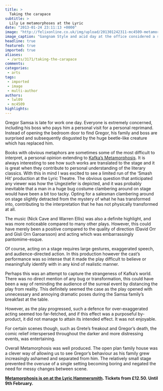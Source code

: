 ```yaml
---
title: >
  Taking the carapace
subtitle: >
  Lily Le metamorphoses at the Lyric
date: "2013-01-24 23:11:13 +0000"
image: "http://felixonline.co.uk/img/upload/201301242311-mc4509-metamorphosis-gisli-image.jpg"
image_caption: "Gangnam Style and acid day at the office considered a success"
headline: true
featured: true
imported: true
aliases:
 - /arts/3171/taking-the-carapace
comments:
categories:
 - arts
tags:
 - imported
 - image
 - multi-author
authors:
 - lwl09
 - mc4509
highlights:
---
```


Gregor Samsa is late for work one day. Everyone is extremely concerned, including his boss who pays him a personal visit for a personal reprimand. Instead of opening the bedroom door to find Gregor, his family and boss are surprised and subsequently disgusted by the huge beetle-like creature which has replaced him.

Books with obvious metaphors are sometimes some of the most difficult to interpret, a personal opinion extending to [Kafka’s Metamorphosis](http://www.lyric.co.uk/whats-on/production/metamorphosis/). It is always interesting to see how such works are translated to the stage and it is great when they contribute to personal understanding of the literary classics. With this in mind I was excited to see a limited run of the ‘Smash Hit’ production at the Lyric Theatre.
 The obvious question that anticipated any viewer was how the Ungeziefer is depicted, and it was probably inevitable that a man in a huge bug costume clambering around on stage would have been a bit too tacky. Opting for a salesman clambering around on stage slightly detracted from the mystery of what he has transformed into, contributing to the interpretation that he has not physically transformed at all.

The music (Nick Cave and Warren Ellis) was also a definite highlight, and was more noticeable compared to many other plays. However, this could have merely been a positive compared to the quality of direction (David Orr and Gisli Orn Garoarsson) and acting which was embarrassingly pantomime-esque.

Of course, acting on a stage requires large gestures, exaggerated speech, and audience-directed action. In this production however the cast’s performance was so intense that it made the play difficult to believe or meaningfully identify with in any kind of realistic manner.

Perhaps this was an attempt to capture the strangeness of Kafka’s world. There was no direct mention of any bug or transformation, this could have been a way of reminding the audience of the surreal event by distancing the play from reality. This definitely seemed the case as the play opened with unnecessary and annoying dramatic poses during the Samsa family’s breakfast at the table.

However, as the play progressed, such a defence for over-exaggerated acting seemed too far-fetched, and if this effect was a purposeful by-product, it did not manage to attain its intended effect. It was not enjoyable.

For certain scenes though, such as Grete’s freakout and Gregor’s death, the comic relief interspersed throughout the darker and more distressing events, was entertaining.

Overall Metamorphosis was well produced. The open plan family house was a clever way of allowing us to see Gregor’s behaviour as his family grew increasingly ashamed and separated from him. The relatively small stage prevented the overuse of a single setting becoming boring and negated the need for messy changes between scene.

__[Metamorphosis is on at the Lyric Hammersmith](http://www.lyric.co.uk/whats-on/production/metamorphosis/). Tickets from £12.50. Until 9th February.__
